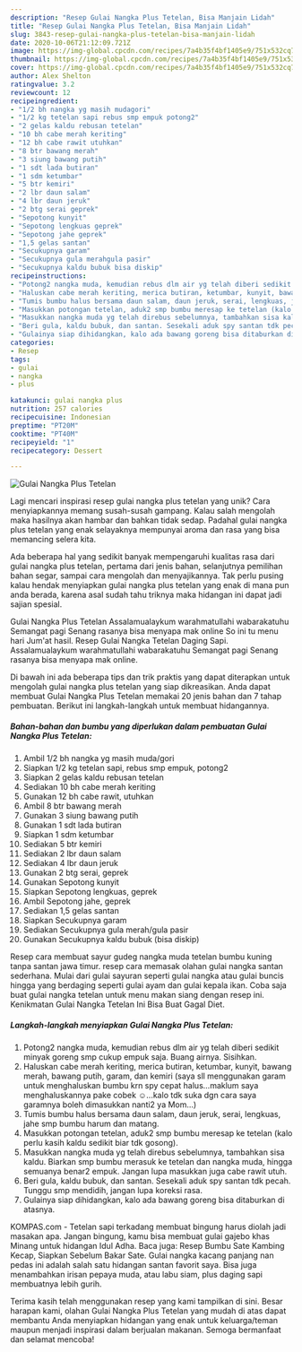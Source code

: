 ```yaml
---
description: "Resep Gulai Nangka Plus Tetelan, Bisa Manjain Lidah"
title: "Resep Gulai Nangka Plus Tetelan, Bisa Manjain Lidah"
slug: 3843-resep-gulai-nangka-plus-tetelan-bisa-manjain-lidah
date: 2020-10-06T21:12:09.721Z
image: https://img-global.cpcdn.com/recipes/7a4b35f4bf1405e9/751x532cq70/gulai-nangka-plus-tetelan-foto-resep-utama.jpg
thumbnail: https://img-global.cpcdn.com/recipes/7a4b35f4bf1405e9/751x532cq70/gulai-nangka-plus-tetelan-foto-resep-utama.jpg
cover: https://img-global.cpcdn.com/recipes/7a4b35f4bf1405e9/751x532cq70/gulai-nangka-plus-tetelan-foto-resep-utama.jpg
author: Alex Shelton
ratingvalue: 3.2
reviewcount: 12
recipeingredient:
- "1/2 bh nangka yg masih mudagori"
- "1/2 kg tetelan sapi rebus smp empuk potong2"
- "2 gelas kaldu rebusan tetelan"
- "10 bh cabe merah keriting"
- "12 bh cabe rawit utuhkan"
- "8 btr bawang merah"
- "3 siung bawang putih"
- "1 sdt lada butiran"
- "1 sdm ketumbar"
- "5 btr kemiri"
- "2 lbr daun salam"
- "4 lbr daun jeruk"
- "2 btg serai geprek"
- "Sepotong kunyit"
- "Sepotong lengkuas geprek"
- "Sepotong jahe geprek"
- "1,5 gelas santan"
- "Secukupnya garam"
- "Secukupnya gula merahgula pasir"
- "Secukupnya kaldu bubuk bisa diskip"
recipeinstructions:
- "Potong2 nangka muda, kemudian rebus dlm air yg telah diberi sedikit minyak goreng smp cukup empuk saja. Buang airnya. Sisihkan."
- "Haluskan cabe merah keriting, merica butiran, ketumbar, kunyit, bawang merah, bawang putih, garam, dan kemiri (saya sll menggunakan garam untuk menghaluskan bumbu krn spy cepat halus...maklum saya menghaluskannya pake cobek ☺️...kalo tdk suka dgn cara saya garamnya boleh dimasukkan nanti2 ya Mom...)"
- "Tumis bumbu halus bersama daun salam, daun jeruk, serai, lengkuas, jahe smp bumbu harum dan matang."
- "Masukkan potongan tetelan, aduk2 smp bumbu meresap ke tetelan (kalo perlu kasih kaldu sedikit biar tdk gosong)."
- "Masukkan nangka muda yg telah direbus sebelumnya, tambahkan sisa kaldu. Biarkan smp bumbu merasuk ke tetelan dan nangka muda, hingga semuanya benar2 empuk. Jangan lupa masukkan juga cabe rawit utuh."
- "Beri gula, kaldu bubuk, dan santan. Sesekali aduk spy santan tdk pecah. Tunggu smp mendidih, jangan lupa koreksi rasa."
- "Gulainya siap dihidangkan, kalo ada bawang goreng bisa ditaburkan di atasnya."
categories:
- Resep
tags:
- gulai
- nangka
- plus

katakunci: gulai nangka plus 
nutrition: 257 calories
recipecuisine: Indonesian
preptime: "PT20M"
cooktime: "PT40M"
recipeyield: "1"
recipecategory: Dessert

---
```



![Gulai Nangka Plus Tetelan](https://img-global.cpcdn.com/recipes/7a4b35f4bf1405e9/751x532cq70/gulai-nangka-plus-tetelan-foto-resep-utama.jpg)

Lagi mencari inspirasi resep gulai nangka plus tetelan yang unik? Cara menyiapkannya memang susah-susah gampang. Kalau salah mengolah maka hasilnya akan hambar dan bahkan tidak sedap. Padahal gulai nangka plus tetelan yang enak selayaknya mempunyai aroma dan rasa yang bisa memancing selera kita.

Ada beberapa hal yang sedikit banyak mempengaruhi kualitas rasa dari gulai nangka plus tetelan, pertama dari jenis bahan, selanjutnya pemilihan bahan segar, sampai cara mengolah dan menyajikannya. Tak perlu pusing kalau hendak menyiapkan gulai nangka plus tetelan yang enak di mana pun anda berada, karena asal sudah tahu triknya maka hidangan ini dapat jadi sajian spesial.

Gulai Nangka Plus Tetelan Assalamualaykum warahmatullahi wabarakatuhu Semangat pagi Senang rasanya bisa menyapa mak online So ini tu menu hari Jum&#39;at hasil. Resep Gulai Nangka Tetelan Daging Sapi. Assalamualaykum warahmatullahi wabarakatuhu Semangat pagi Senang rasanya bisa menyapa mak online.


Di bawah ini ada beberapa tips dan trik praktis yang dapat diterapkan untuk mengolah gulai nangka plus tetelan yang siap dikreasikan. Anda dapat membuat Gulai Nangka Plus Tetelan memakai 20 jenis bahan dan 7 tahap pembuatan. Berikut ini langkah-langkah untuk membuat hidangannya.

<!--inarticleads1-->

##### Bahan-bahan dan bumbu yang diperlukan dalam pembuatan Gulai Nangka Plus Tetelan:

1. Ambil 1/2 bh nangka yg masih muda/gori
1. Siapkan 1/2 kg tetelan sapi, rebus smp empuk, potong2
1. Siapkan 2 gelas kaldu rebusan tetelan
1. Sediakan 10 bh cabe merah keriting
1. Gunakan 12 bh cabe rawit, utuhkan
1. Ambil 8 btr bawang merah
1. Gunakan 3 siung bawang putih
1. Gunakan 1 sdt lada butiran
1. Siapkan 1 sdm ketumbar
1. Sediakan 5 btr kemiri
1. Sediakan 2 lbr daun salam
1. Sediakan 4 lbr daun jeruk
1. Gunakan 2 btg serai, geprek
1. Gunakan Sepotong kunyit
1. Siapkan Sepotong lengkuas, geprek
1. Ambil Sepotong jahe, geprek
1. Sediakan 1,5 gelas santan
1. Siapkan Secukupnya garam
1. Sediakan Secukupnya gula merah/gula pasir
1. Gunakan Secukupnya kaldu bubuk (bisa diskip)


Resep cara membuat sayur gudeg nangka muda tetelan bumbu kuning tanpa santan jawa timur. resep cara memasak olahan gulai nangka santan sederhana. Mulai dari gulai sayuran seperti gulai nangka atau gulai buncis hingga yang berdaging seperti gulai ayam dan gulai kepala ikan. Coba saja buat gulai nangka tetelan untuk menu makan siang dengan resep ini. Kenikmatan Gulai Nangka Tetelan Ini Bisa Buat Gagal Diet. 

<!--inarticleads2-->

##### Langkah-langkah menyiapkan Gulai Nangka Plus Tetelan:

1. Potong2 nangka muda, kemudian rebus dlm air yg telah diberi sedikit minyak goreng smp cukup empuk saja. Buang airnya. Sisihkan.
1. Haluskan cabe merah keriting, merica butiran, ketumbar, kunyit, bawang merah, bawang putih, garam, dan kemiri (saya sll menggunakan garam untuk menghaluskan bumbu krn spy cepat halus...maklum saya menghaluskannya pake cobek ☺️...kalo tdk suka dgn cara saya garamnya boleh dimasukkan nanti2 ya Mom...)
1. Tumis bumbu halus bersama daun salam, daun jeruk, serai, lengkuas, jahe smp bumbu harum dan matang.
1. Masukkan potongan tetelan, aduk2 smp bumbu meresap ke tetelan (kalo perlu kasih kaldu sedikit biar tdk gosong).
1. Masukkan nangka muda yg telah direbus sebelumnya, tambahkan sisa kaldu. Biarkan smp bumbu merasuk ke tetelan dan nangka muda, hingga semuanya benar2 empuk. Jangan lupa masukkan juga cabe rawit utuh.
1. Beri gula, kaldu bubuk, dan santan. Sesekali aduk spy santan tdk pecah. Tunggu smp mendidih, jangan lupa koreksi rasa.
1. Gulainya siap dihidangkan, kalo ada bawang goreng bisa ditaburkan di atasnya.


KOMPAS.com - Tetelan sapi terkadang membuat bingung harus diolah jadi masakan apa. Jangan bingung, kamu bisa membuat gulai gajebo khas Minang untuk hidangan Idul Adha. Baca juga: Resep Bumbu Sate Kambing Kecap, Siapkan Sebelum Bakar Sate. Gulai nangka kacang panjang nan pedas ini adalah salah satu hidangan santan favorit saya. Bisa juga menambahkan irisan pepaya muda, atau labu siam, plus daging sapi membuatnya lebih gurih. 

Terima kasih telah menggunakan resep yang kami tampilkan di sini. Besar harapan kami, olahan Gulai Nangka Plus Tetelan yang mudah di atas dapat membantu Anda menyiapkan hidangan yang enak untuk keluarga/teman maupun menjadi inspirasi dalam berjualan makanan. Semoga bermanfaat dan selamat mencoba!
